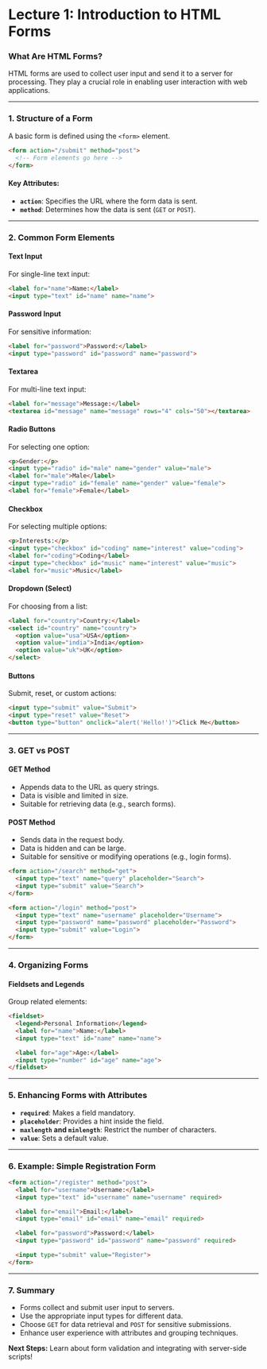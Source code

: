 # Lecture 1: Introduction to HTML Forms

### **What Are HTML Forms?**

HTML forms are used to collect user input and send it to a server for processing. They play a crucial role in enabling user interaction with web applications.

---

### **1. Structure of a Form**

A basic form is defined using the `<form>` element.

```html
<form action="/submit" method="post">
  <!-- Form elements go here -->
</form>
```

#### Key Attributes:

- **`action`**: Specifies the URL where the form data is sent.
- **`method`**: Determines how the data is sent (`GET` or `POST`).

---

### **2. Common Form Elements**

#### **Text Input**

For single-line text input:

```html
<label for="name">Name:</label>
<input type="text" id="name" name="name">
```

#### **Password Input**

For sensitive information:

```html
<label for="password">Password:</label>
<input type="password" id="password" name="password">
```

#### **Textarea**

For multi-line text input:

```html
<label for="message">Message:</label>
<textarea id="message" name="message" rows="4" cols="50"></textarea>
```

#### **Radio Buttons**

For selecting one option:

```html
<p>Gender:</p>
<input type="radio" id="male" name="gender" value="male">
<label for="male">Male</label>
<input type="radio" id="female" name="gender" value="female">
<label for="female">Female</label>
```

#### **Checkbox**

For selecting multiple options:

```html
<p>Interests:</p>
<input type="checkbox" id="coding" name="interest" value="coding">
<label for="coding">Coding</label>
<input type="checkbox" id="music" name="interest" value="music">
<label for="music">Music</label>
```

#### **Dropdown (Select)**

For choosing from a list:

```html
<label for="country">Country:</label>
<select id="country" name="country">
  <option value="usa">USA</option>
  <option value="india">India</option>
  <option value="uk">UK</option>
</select>
```

#### **Buttons**

Submit, reset, or custom actions:

```html
<input type="submit" value="Submit">
<input type="reset" value="Reset">
<button type="button" onclick="alert('Hello!')">Click Me</button>
```

---

### **3. GET vs POST**

#### **GET Method**

- Appends data to the URL as query strings.
- Data is visible and limited in size.
- Suitable for retrieving data (e.g., search forms).

#### **POST Method**

- Sends data in the request body.
- Data is hidden and can be large.
- Suitable for sensitive or modifying operations (e.g., login forms).

```html
<form action="/search" method="get">
  <input type="text" name="query" placeholder="Search">
  <input type="submit" value="Search">
</form>

<form action="/login" method="post">
  <input type="text" name="username" placeholder="Username">
  <input type="password" name="password" placeholder="Password">
  <input type="submit" value="Login">
</form>
```

---

### **4. Organizing Forms**

#### **Fieldsets and Legends**

Group related elements:

```html
<fieldset>
  <legend>Personal Information</legend>
  <label for="name">Name:</label>
  <input type="text" id="name" name="name">

  <label for="age">Age:</label>
  <input type="number" id="age" name="age">
</fieldset>
```

---

### **5. Enhancing Forms with Attributes**

- **`required`**: Makes a field mandatory.
- **`placeholder`**: Provides a hint inside the field.
- **`maxlength` and `minlength`**: Restrict the number of characters.
- **`value`**: Sets a default value.

---

### **6. Example: Simple Registration Form**

```html
<form action="/register" method="post">
  <label for="username">Username:</label>
  <input type="text" id="username" name="username" required>

  <label for="email">Email:</label>
  <input type="email" id="email" name="email" required>

  <label for="password">Password:</label>
  <input type="password" id="password" name="password" required>

  <input type="submit" value="Register">
</form>
```

---

### **7. Summary**

- Forms collect and submit user input to servers.
- Use the appropriate input types for different data.
- Choose `GET` for data retrieval and `POST` for sensitive submissions.
- Enhance user experience with attributes and grouping techniques.

**Next Steps:** Learn about form validation and integrating with server-side scripts!
